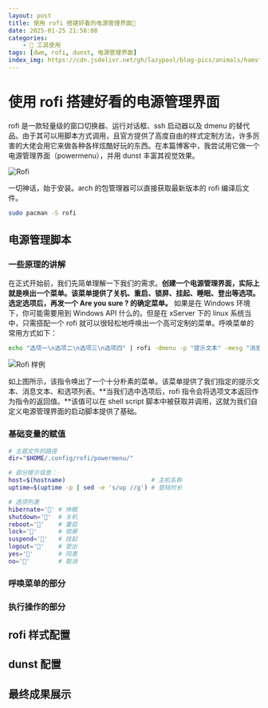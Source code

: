 ```yaml
---
layout: post
title: 使用 rofi 搭建好看的电源管理界面🐘
date: 2025-01-25 21:58:08
categories:
    - 🔧 工具使用
tags: [dwm, rofi, dunst, 电源管理界面]
index_img: https://cdn.jsdelivr.net/gh/lazypool/blog-pics/animals/hamster.png
---
```


# 使用 rofi 搭建好看的电源管理界面

rofi 是一款轻量级的窗口切换器、运行对话框、ssh 启动器以及 dmenu 的替代品。由于其可以用脚本方式调用，且官方提供了高度自由的样式定制方法，许多厉害的大佬会用它来做各种各样炫酷好玩的东西。在本篇博客中，我尝试用它做一个电源管理界面（powermenu），并用 dunst 丰富其视觉效果。

![Rofi](rofi_artfont.png)

一切神话，始于安装。arch 的包管理器可以直接获取最新版本的 rofi 编译后文件。

```bash
sudo pacman -S rofi
```

## 电源管理脚本

### 一些原理的讲解

在正式开始前，我们先简单理解一下我们的需求。**创建一个电源管理界面，实际上就是唤出一个菜单。该菜单提供了关机、重启、锁屏、挂起、睡眠、登出等选项。选定选项后，再发一个 Are you sure ? 的确定菜单。** 如果是在 Windows 环境下，你可能需要用到 Windows API 什么的。但是在 xServer 下的 linux 系统当中，只需搭配一个 rofi 就可以很轻松地呼唤出一个高可定制的菜单。呼唤菜单的常用方式如下：

```bash
echo "选项一\n选项二\n选项三\n选项四" | rofi -dmenu -p "提示文本" -mesg "消息文本"
```

![Rofi 样例](rofi_menu.png)

如上图所示，该指令唤出了一个十分朴素的菜单。该菜单提供了我们指定的提示文本、消息文本、和选项列表。**当我们选中选项后，rofi 指令会将选项文本返回作为指令的返回值。**该值可以在 shell script 脚本中被获取并调用，这就为我们自定义电源管理界面的启动脚本提供了基础。

### 基础变量的赋值

```bash
# 主题文件的路径
dir="$HOME/.config/rofi/powermenu/"

# 部分提示信息：
host=$(hostname)                        # 主机名称
uptime=$(uptime -p | sed -e 's/up //g') # 登陆时长

# 选项列表
hibernate='󰂠' # 休眠
shutdown=''  # 关机
reboot='󰈐'    # 重启
lock=''      # 锁屏
suspend=''   # 挂起
logout='󰍃'    # 登出
yes=''       # 同意
no='󰜺'        # 取消
```

### 呼唤菜单的部分

### 执行操作的部分

## rofi 样式配置

## dunst 配置

## 最终成果展示
